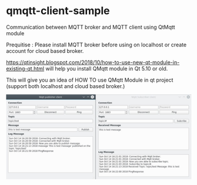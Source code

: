# qmqtt-client-sample
Communication between MQTT broker and MQTT client using QtMqtt module

Prequitise : Please install MQTT broker before using on localhost or create account for cloud based broker.

https://qtinsight.blogspot.com/2018/10/how-to-use-new-qt-module-in-existing-qt.html will help you install QMqtt module in Qt 5.10 or old.


This will give you an idea of HOW TO use QMqtt Module in qt project (support both localhost and cloud based broker.) 

![Alt text](test_screen.jpg?raw=true "Title")

